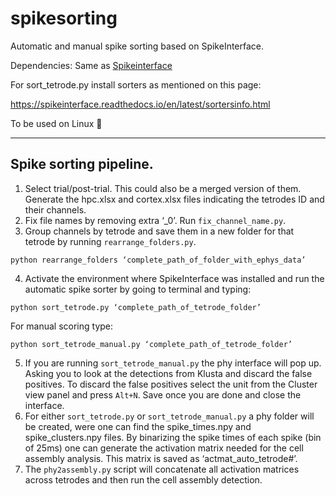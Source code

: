 # spikesorting
Automatic and manual spike sorting based on SpikeInterface.

Dependencies: Same as [Spikeinterface](https://github.com/SpikeInterface/spiketutorials/tree/master/NWB_Developer_Breakout_Session_Sep2020)

For sort_tetrode.py install sorters as mentioned on this page:

https://spikeinterface.readthedocs.io/en/latest/sortersinfo.html

To be used on Linux :penguin:

-----------------------
## Spike sorting pipeline.

1.	Select trial/post-trial. This could also be a merged version of them. Generate the hpc.xlsx and cortex.xlsx files indicating the tetrodes ID and their channels.
2.	Fix file names by removing extra ‘_0’.  Run `fix_channel_name.py`.
3.	Group channels by tetrode and save them in a new folder for that tetrode by running  `rearrange_folders.py`. 
```
python rearrange_folders ‘complete_path_of_folder_with_ephys_data’
```
4.	Activate the environment where SpikeInterface was installed and run the automatic spike sorter by going to terminal and typing:
```
python sort_tetrode.py ‘complete_path_of_tetrode_folder’
```
  For manual scoring type:
```
python sort_tetrode_manual.py ‘complete_path_of_tetrode_folder’
```

5.	If you are running `sort_tetrode_manual.py` the phy interface will pop up. Asking you to look at the detections from Klusta and discard the false positives. To discard the false positives select the unit from the Cluster view panel and press `Alt+N`. Save once you are done and close the interface.
6.	For either `sort_tetrode.py` or `sort_tetrode_manual.py` a phy folder will be created, were one can find the spike_times.npy and spike_clusters.npy files. By binarizing the spike times of each spike (bin of 25ms) one can generate the activation matrix needed for the cell assembly analysis. This matrix is saved as ‘actmat_auto_tetrode#’.
7.	The `phy2assembly.py` script will concatenate all activation matrices across tetrodes and then run the cell assembly detection.
